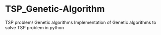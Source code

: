 # TSP_Genetic-Algorithm
TSP problem/ Genetic algorithms 
Implementation of Genetic algorithms to solve TSP problem in python 

